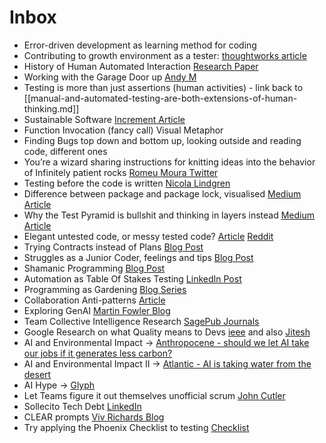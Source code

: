 # Inbox

- Error-driven development as learning method for coding
- Contributing to growth environment as a tester: [thoughtworks article](https://www.thoughtworks.com/insights/blog/growth-modeling-developers)
- History of Human Automated Interaction [Research Paper](https://www.sciencedirect.com/science/article/pii/S1071581919300552)
- Working with the Garage Door up [Andy M](https://notes.andymatuschak.org/z21cgR9K3UcQ5a7yPsj2RUim3oM2TzdBByZu)
- Testing is more than just assertions (human activities) - link back to [[manual-and-automated-testing-are-both-extensions-of-human-thinking.md]]
- Sustainable Software [Increment Article](https://increment.com/containers/containers-for-sustainable-software-engineering/)
- Function Invocation (fancy call) Visual Metaphor 
- Finding Bugs top down and bottom up, looking outside and reading code, different ones
- You’re a wizard sharing instructions for knitting ideas into the behavior of Infinitely patient rocks [Romeu Moura Twitter](https://twitter.com/malk_zameth/status/1049494430670102530?s=20&t=VE-eGVdOqpVCHg3sx9n57g)
- Testing before the code is written [Nicola Lindgren](https://nicolalindgren.com/how-to-test-before-code-is-written/)
- Difference between package and package lock, visualised [Medium Article](https://medium.com/helpshift-engineering/package-lock-json-the-complete-guide-2ae40175ebdd)
- Why the Test Pyramid is bullshit and thinking in layers instead [Medium Article](https://medium.com/@mateuszroth/why-the-test-pyramid-is-a-bullshit-guide-to-testing-towards-modern-frontend-and-backend-apps-4246e89b87bd)
- Elegant untested code, or messy tested code? [Article](https://www.geocene.com/hacky-slack/2021/04/06/elegant-or-tested-code.html) [Reddit](https://www.reddit.com/r/ExperiencedDevs/comments/t0tuf4/tested_shitty_code_vs_high_quality_code_without/)
- Trying Contracts instead of Plans [Blog Post](https://dragonsforelevenses.com/2022/12/22/why-i-prefer-a-test-contract-to-a-test-plan/)
- Struggles as a Junior Coder, feelings and tips [Blog Post](https://www.freecodecamp.org/news/how-im-working-to-overcome-my-struggles-as-a-junior-developer-a6ab18ac29b2/)
- Shamanic Programming [Blog Post](https://www.simplermachines.com/nouveau-shamanic-programming/)
- Automation as Table Of Stakes Testing [LinkedIn Post](https://www.linkedin.com/posts/john-ferguson-smart_agiletesting-testautomation-bdd-activity-7061281113935093762-mRrs?utm_source=share&utm_medium=member_desktop)
- Programming as Gardening [Blog Series](https://www.artima.com/articles/programming-is-gardening-not-engineering)
- Collaboration Anti-patterns [Article](https://www.infoq.com/articles/bridging-silos-overcoming-collaboration-antipatterns/)
- Exploring GenAI [Martin Fowler Blog](https://martinfowler.com/articles/exploring-gen-ai.html)
- Team Collective Intelligence Research [SagePub Journals](https://journals.sagepub.com/doi/10.1177/8756972820928695)
- Google Research on what Quality means to Devs [ieee](https://ieeexplore.ieee.org/document/10372494) and also [Jitesh](https://qualityeng.substack.com/p/what-quality-attributes-do-developers)
- AI and Environmental Impact -> [Anthropocene - should we let AI take our jobs if it generates less carbon?](https://www.anthropocenemagazine.org/2023/12/should-we-let-ai-take-our-jobsif-it-generates-less-carbon)
- AI and Environmental Impact II -> [Atlantic - AI is taking water from the desert](https://www.theatlantic.com/technology/archive/2024/03/ai-water-climate-microsoft/677602/?gift=iWa_iB9lkw4UuiWbIbrWGSgF7Etgr_BhmgDCCZVB-xA)
- AI Hype -> [Glyph](https://blog.glyph.im/2024/05/grand-unified-ai-hype.html)
- Let Teams figure it out themselves unofficial scrum [John Cutler](https://cutle.fish/blog/let-teams-figure-it-out)
- Sollecito Tech Debt [LinkedIn](https://www.linkedin.com/posts/michelesollecito_i-recently-found-myself-having-to-explain-activity-7217821957105348608-6YpL?utm_source=share&utm_medium=member_desktop)
- CLEAR prompts [Viv Richards Blog](https://vivrichards.co.uk/ai/unlocking-potential-chatgpt-clear-prompts)
- Try applying the Phoenix Checklist to testing [Checklist](https://modelthinkers.com/mental-model/the-phoenix-checklist)